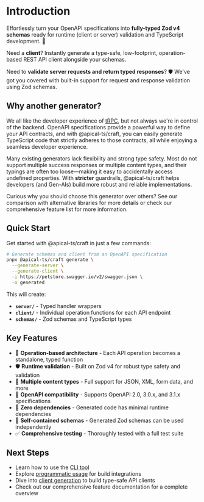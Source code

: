 # Introduction

Effortlessly turn your OpenAPI specifications into **fully-typed Zod v4
schemas** ready for runtime (client or server) validation and TypeScript
development. 🚀

Need a **client**? Instantly generate a type-safe, low-footprint,
operation-based REST API client alongside your schemas.

Need to **validate server requests and return typed responses**? 🛡️ We've got
you covered with built-in support for request and response validation using Zod
schemas.

<!-- ![Demo of OpenAPI TypeScript Generator](../static/img/demo.gif) -->

## Why another generator?

We all like the developer experience of [tRPC](https://trpc.io/), but not always
we're in control of the backend. OpenAPI specifications provide a powerful way
to define your API contracts, and with @apical-ts/craft, you can easily generate
TypeScript code that strictly adheres to those contracts, all while enjoying a
seamless developer experience.

Many existing generators lack flexibility and strong type safety. Most do not
support multiple success responses or multiple content types, and their typings
are often too loose—making it easy to accidentally access undefined properties.
With **stricter** guardrails, @apical-ts/craft helps developers (and Gen-AIs)
build more robust and reliable implementations.

Curious why you should choose this generator over others? See our comparison
with alternative libraries for more details or check our comprehensive feature
list for more information.

## Quick Start

Get started with @apical-ts/craft in just a few commands:

```bash
# Generate schemas and client from an OpenAPI specification
pnpx @apical-ts/craft generate \
  --generate-server \
  --generate-client \
  -i https://petstore.swagger.io/v2/swagger.json \
  -o generated
```

This will create:

- **`server/`** - Typed handler wrappers
- **`client/`** - Individual operation functions for each API endpoint
- **`schemas/`** - Zod schemas and TypeScript types

## Key Features

- 🎯 **Operation-based architecture** - Each API operation becomes a standalone,
  typed function
- 🛡️ **Runtime validation** - Built on Zod v4 for robust type safety and
  validation
- 🔄 **Multiple content types** - Full support for JSON, XML, form data, and
  more
- 📝 **OpenAPI compatibility** - Supports OpenAPI 2.0, 3.0.x, and 3.1.x
  specifications
- 🚀 **Zero dependencies** - Generated code has minimal runtime dependencies
- 🧪 **Self-contained schemas** - Generated Zod schemas can be used
  independently
- ✅ **Comprehensive testing** - Thoroughly tested with a full test suite

## Next Steps

- Learn how to use the [CLI tool](cli-usage)
- Explore [programmatic usage](programmatic-usage) for build integrations
- Dive into [client generation](client-generation/define-configuration) to build
  type-safe API clients
- Check out our comprehensive feature documentation for a complete overview
